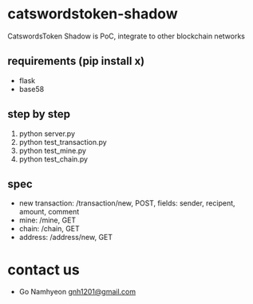 # catswordstoken-shadow
CatswordsToken Shadow is PoC, integrate to other blockchain networks

## requirements (pip install x)
- flask
- base58

## step by step
1. python server.py
2. python test_transaction.py
3. python test_mine.py
4. python test_chain.py

## spec
- new transaction: /transaction/new, POST, fields: sender, recipent, amount, comment
- mine: /mine, GET
- chain: /chain, GET
- address: /address/new, GET

# contact us
- Go Namhyeon <gnh1201@gmail.com>
